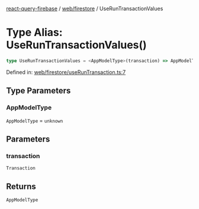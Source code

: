 [react-query-firebase](../../../modules.md) / [web/firestore](../index.md) / UseRunTransactionValues

# Type Alias: UseRunTransactionValues()

```ts
type UseRunTransactionValues = <AppModelType>(transaction) => AppModelType;
```

Defined in: [web/firestore/useRunTransaction.ts:7](https://github.com/vpishuk/react-query-firebase/blob/09a15a5d938c4bdaa4fd86491bcf8ea41c16371f/web/firestore/useRunTransaction.ts#L7)

## Type Parameters

### AppModelType

`AppModelType` = `unknown`

## Parameters

### transaction

`Transaction`

## Returns

`AppModelType`
